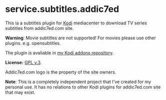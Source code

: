 # service.subtitles.addic7ed

This ia a subtitles plugin for [Kodi](www.kodi.tv) mediacenter to download TV series subtitles from addic7ed.com site.

**Warning**: Movie subtitles are not supported! For movies please use other plugins. e.g. opensubtitles.

The plugin is avaliable in [my Kodi addons repository](https://romanvm.github.io/kodi_repo/repo/repository.romanvm/repository.romanvm-2.0.0.zip).

**License:** [GPL v.3](http://www.gnu.org/licenses/gpl-3.0.en.html).

Addic7ed.com logo is the property of the site owners.

**Note**: This is a completely independent project that I've created for my personal use.
It has no relations to other Kodi plugins for addic7ed.com site that may exist.
